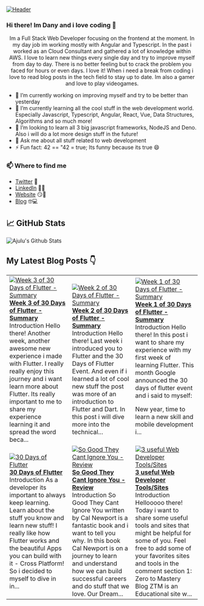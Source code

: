 [![Header](https://images.unsplash.com/photo-1564865878688-9a244444042a?ixlib=rb-1.2.1&ixid=eyJhcHBfaWQiOjEyMDd9&auto=format&fit=crop&w=1350&q=80 "Header")](https://images.unsplash.com/photo-1564865878688-9a244444042a?ixlib=rb-1.2.1&ixid=eyJhcHBfaWQiOjEyMDd9&auto=format&fit=crop&w=1350&q=80)
### Hi there! Im Dany and i love coding 👋
<p align="center">Im a Full Stack Web Developer focusing on the frontend at the moment. In my day job im working mostly with Angular and Typescript. In the past i worked as an Cloud Consultant and gathered a lot of knowledge within AWS. I love to learn new things every single day and try to improve myself from day to day. There is no better feeling but to crack the problem you faced for hours or even days. I love it!
When i need a break from coding i love to read blog posts in the tech field to stay up to date. Im also a gamer and love to play videogames.</p>

- 🔭 I’m currently working on improving myself and try to be better than yesterday
- 🌱 I’m currently learning all the cool stuff in the web development world. Especially Javascript, Typescript, Angular, React, Vue, Data Structures, Algorithms and so much more!
- 👯 I’m looking to learn all 3 big javascript frameworks, NodeJS and Deno. Also i will do a lot more design stuff in the future!
- 💬 Ask me about all stuff related to web development
- ⚡ Fun fact: 42 == "42 = true; Its funny because its true 😄

### 📫 Where to find me
- [Twitter](https://twitter.com/danytulumidis) 🐤
- [LinkedIn](https://linkedin.com/in/danytulumidis) 👨💼
- [Website](https://danytulumidis.com/) 😏🔗
- [Blog](https://danysdevcorner.hashnode.dev/) 🤓💻


## &#x1f4c8; GitHub Stats
![Ajulu's Github Stats](https://github-readme-stats.vercel.app/api?username=dextavision&show_icons=true&theme=radical)

## My Latest Blog Posts 👇
<!-- HASHNODE_BLOG:START -->
<table><tr><td><a href="https://danysdevcorner.hashnode.dev/week-3-of-30-days-of-flutter-summary" title="Week 3 of 30 Days of Flutter - Summary"><img src="https://cdn.hashnode.com/res/hashnode/image/upload/v1613841224336/_QosalxbT.jpeg" alt="Week 3 of 30 Days of Flutter - Summary"   /></a>
<a href="https://danysdevcorner.hashnode.dev/week-3-of-30-days-of-flutter-summary" title="Week 3 of 30 Days of Flutter - Summary"><strong>Week 3 of 30 Days of Flutter - Summary</strong></a>
<br/> Introduction
Hello there!
Another week, another awesome new experience i made with Flutter. I really really enjoy this journey and i want learn more about Flutter. Its really important to me to share my experience learning it and spread the word beca...</td><td><a href="https://danysdevcorner.hashnode.dev/week-2-of-30-days-of-flutter-summary" title="Week 2 of 30 Days of Flutter - Summary"><img src="https://cdn.hashnode.com/res/hashnode/image/upload/v1613223763529/hEl3IiKPY.jpeg" alt="Week 2 of 30 Days of Flutter - Summary"   /></a>
<a href="https://danysdevcorner.hashnode.dev/week-2-of-30-days-of-flutter-summary" title="Week 2 of 30 Days of Flutter - Summary"><strong>Week 2 of 30 Days of Flutter - Summary</strong></a>
<br/> Introduction
Hello there!
Last week i introduced you to Flutter and the 30 Days of Flutter Event. And even if i learned a lot of cool new stuff the post was more of an introduction to Flutter and Dart.
In this post i will dive more into the technical...</td><td><a href="https://danysdevcorner.hashnode.dev/week-1-of-30-days-of-flutter-summary" title="Week 1 of 30 Days of Flutter - Summary"><img src="https://cdn.hashnode.com/res/hashnode/image/upload/v1612710003875/IKHSxHjMp.jpeg" alt="Week 1 of 30 Days of Flutter - Summary"   /></a>
<a href="https://danysdevcorner.hashnode.dev/week-1-of-30-days-of-flutter-summary" title="Week 1 of 30 Days of Flutter - Summary"><strong>Week 1 of 30 Days of Flutter - Summary</strong></a>
<br/> Introduction
Hello there! In this post i want to share my experience with my first week of learning Flutter.
This month Google announced the 30 days of flutter event and i said to myself: 

New year, time to learn a new skill and mobile development i...</td></tr><tr><td><a href="https://danysdevcorner.hashnode.dev/30-days-of-flutter" title="30 Days of Flutter"><img src="https://cdn.hashnode.com/res/hashnode/image/upload/v1612098228445/wMt1wHXEz.jpeg" alt="30 Days of Flutter"   /></a>
<a href="https://danysdevcorner.hashnode.dev/30-days-of-flutter" title="30 Days of Flutter"><strong>30 Days of Flutter</strong></a>
<br/> Introduction
As a developer its important to always keep learning. Learn about the stuff you know and learn new stuff!
I really like how Flutter works and the beautiful Apps you can build with it - Cross Platform!
So i decided to myself to dive in in...</td><td><a href="https://danysdevcorner.hashnode.dev/so-good-they-cant-ignore-you-review" title="So Good They Cant Ignore You - Review"><img src="https://cdn.hashnode.com/res/hashnode/image/upload/v1611421747442/UFKb1P_YD.jpeg" alt="So Good They Cant Ignore You - Review"   /></a>
<a href="https://danysdevcorner.hashnode.dev/so-good-they-cant-ignore-you-review" title="So Good They Cant Ignore You - Review"><strong>So Good They Cant Ignore You - Review</strong></a>
<br/> Introduction
So Good They Cant Ignore You written by Cal Newport is a fantastic book and i want to tell you why.
In this book Cal Newport is on a journey to learn and understand how we can build successful careers and do stuff that we love. Our Dream...</td><td><a href="https://danysdevcorner.hashnode.dev/3-useful-web-developer-toolssites" title="3  useful Web Developer Tools/Sites"><img src="https://cdn.hashnode.com/res/hashnode/image/upload/v1610887979416/p-sG9AXnr.jpeg" alt="3  useful Web Developer Tools/Sites"   /></a>
<a href="https://danysdevcorner.hashnode.dev/3-useful-web-developer-toolssites" title="3  useful Web Developer Tools/Sites"><strong>3  useful Web Developer Tools/Sites</strong></a>
<br/> Introduction
Hellooooo there!
Today i want to share some useful tools and sites that might be helpful for some of you.
Feel free to add some of your favorites sites and tools in the comment section
1: Zero to Mastery Blog
ZTM is an Educational site w...</td></tr></table>
<!-- HASHNODE_BLOG:END -->

